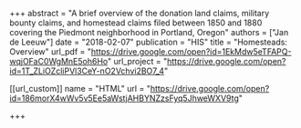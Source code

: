 +++
abstract = "A brief overview of the donation land claims, military bounty claims, and homestead claims filed between 1850 and 1880 covering the Piedmont neighborhood in Portland, Oregon"
authors = ["Jan de Leeuw"]
date = "2018-02-07"
publication = "HIS"
title = "Homesteads: Overview"
url_pdf = "https://drive.google.com/open?id=1EkMdw5eTFAPQ-wqjOFaC0WgMnE5oh6Ho"
url_project = "https://drive.google.com/open?id=1T_ZLiOZcliPVl3CeY-nO2Vchvi2BO7_4"

[[url_custom]]
name = "HTML"
url = "https://drive.google.com/open?id=186morX4wWv5v5Ee5aWstjAHBYNZzsFyq5JhweWXV9tg"

+++

